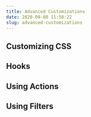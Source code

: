 ```yaml
---
title: Advanced Customizations
date: 2020-09-08 11:58:22
slug: advanced-customizations
---
```


## Customizing CSS




## Hooks




## Using Actions




## Using Filters


